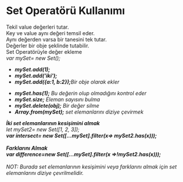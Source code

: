 <h1>Set Operatörü Kullanımı</h1>
Tekil value değerleri tutar.<br>
Key ve value aynı değeri temsil eder.<br>
Aynı değerden varsa bir tanesini tek tutar. <br>
Değerler bir obje şeklinde tutabilir.<br>
Set Operatörüyle değer ekleme<br>
<i>var mySet= new Set();<br>
<ul>
  <li><b>mySet.add(1);</b> </li>
  <li><b>mySet.add('iki');</b> </li>
  <li><b>mySet.add({a:1, b:2});</b>Bir obje olarak ekler</li>
</ul>
  <ul>
    <li><b>mySet.has(1);</b> Bu değerin olup olmadığını kontrol eder</li>
    <li><b>mySet.size;</b> Eleman sayısını bulma</li>
    <li><b>mySet.delete(obj);</b> Bir değer silme</li>
    <li><b>Array.from(mySet);</b> set elemanlarını diziye çevirmek</li>
  </ul>

  <b>İki set elemanlarının kesişimini almak</b><br>
  let mySet2= new Set([1, 2, 3]);<br>
  <b>var intersect= new Set([...mySet].filter(x=> mySet2.has(x)));</b><br>
  <br>
  <b> Farklarını Almak<br>
  var difference=new Set([...mySet].filter(x =>!mySet2.has(x)));</b><br><br>
  NOT: Burada set elemanlarının kesişimini veya farklarını almak için set elemanlarını diziye çevrilmelidir.
  
